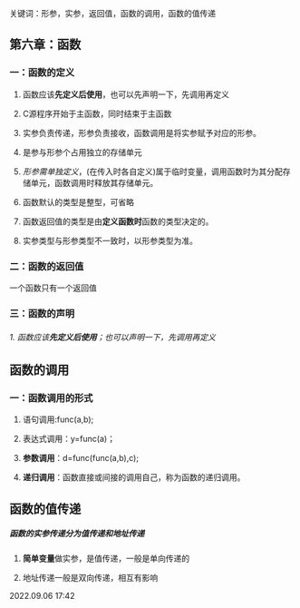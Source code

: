 
关键词：形参，实参，返回值，函数的调用，函数的值传递


## 第六章：函数

### 一：函数的定义

1. 函数应该**先定义后使用**，也可以先声明一下，先调用再定义


2. C源程序开始于主函数，同时结束于主函数


3. 实参负责传递，形参负责接收，函数调用是将实参赋予对应的形参。


4. 是参与形参个占用独立的存储单元


5. *形参需单独定义*，(在传入时各自定义)属于临时变量，调用函数时为其分配存储单元，函数调用时释放其存储单元。


6. 函数默认的类型是整型，可省略


7. 函数返回值的类型是由**定义函数时**函数的类型决定的。


8. 实参类型与形参类型不一致时，以形参类型为准。


### 二：函数的返回值
一个函数只有一个返回值


### 三：函数的声明

###### 1. 函数应该**先定义后使用**；也可以声明一下，先调用再定义


## 函数的调用

### 一：函数调用的形式

1. 语句调用:func(a,b);


2. 表达式调用：y=func(a)；


3. **参数调用**：d=func(func(a,b),c);


4. **递归调用**：函数直接或间接的调用自己，称为函数的递归调用。

## 函数的值传递

##### 函数的实参传递分为值传递和地址传递

1. **简单变量**做实参，是值传递，一般是单向传递的


2. 地址传递一般是双向传递，相互有影响



2022.09.06 17:42

